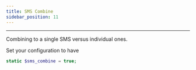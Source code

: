 ```yaml
---
title: SMS Combine
sidebar_position: 11
---
```


---

Combining to a single SMS versus individual ones.

Set your configuration to have

```php
static $sms_combine = true;
```
